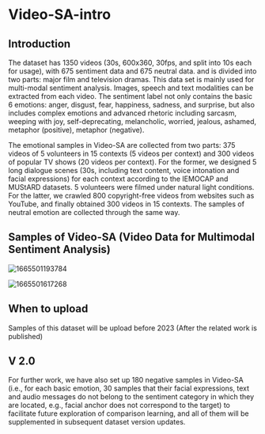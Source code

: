 # Video-SA-intro

## Introduction
The dataset has 1350 videos (30s, 600x360, 30fps, and split into 10s each for usage), with 675 sentiment data and 675 neutral data. and is divided into two parts: major film and television dramas. This data set is mainly used for multi-modal sentiment analysis. Images, speech and text modalities can be extracted from each video. The sentiment label not only contains the basic 6 emotions: anger, disgust, fear, happiness, sadness, and surprise, but also includes complex emotions and advanced rhetoric including sarcasm, weeping with joy, self-deprecating, melancholic, worried, jealous, ashamed, metaphor (positive), metaphor (negative). 

The emotional samples in Video-SA are collected from two parts: 375 videos of 5 volunteers in 15 contexts (5 videos per context) and 300 videos of popular TV shows (20 videos per context). For the former, we designed 5 long dialogue scenes (30s, including text content, voice intonation and facial expressions) for each context according to the IEMOCAP and MUStARD datasets. 5 volunteers were filmed under natural light conditions. For the latter, we crawled 800 copyright-free videos from websites such as YouTube, and finally obtained 300 videos in 15 contexts. The samples of neutral emotion are collected through the same way.


## Samples of Video-SA (Video Data for Multimodal Sentiment Analysis)

![1665501193784](https://user-images.githubusercontent.com/45681444/195130590-b0dfdd35-6794-4e5b-9ae5-64b87bc84b97.png)

![1665501617268](https://user-images.githubusercontent.com/45681444/195132368-1f18a337-bfee-4f28-a3a8-0470797ca277.png)


## When to upload
Samples of this dataset will be upload before 2023 (After the related work is published)

## V 2.0
For further work, we have also set up 180 negative samples in Video-SA (i.e., for each basic emotion, 30 samples that their facial expressions, text and audio messages do not belong to the sentiment category in which they are located, e.g., facial anchor does not correspond to the target) to facilitate future exploration of comparison learning, and all of them will be supplemented in subsequent dataset version updates.
